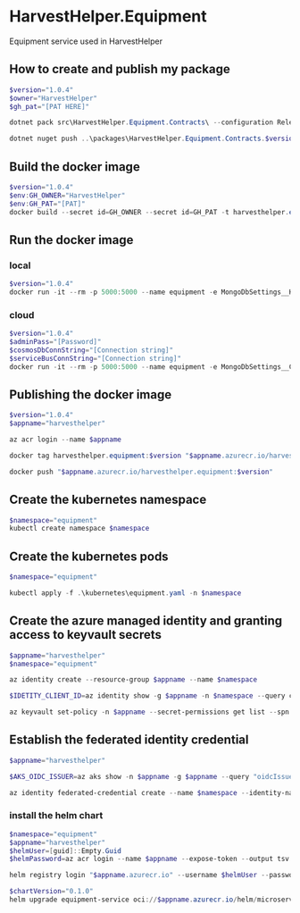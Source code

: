 # HarvestHelper.Equipment

Equipment service used in HarvestHelper

## How to create and publish my package
```powershell
$version="1.0.4"
$owner="HarvestHelper" 
$gh_pat="[PAT HERE]"

dotnet pack src\HarvestHelper.Equipment.Contracts\ --configuration Release -p:PackageVersion=$version -p:RepositoryUrl=https://github.com/$owner/HarvestHelper.Equipment -o ..\packages

dotnet nuget push ..\packages\HarvestHelper.Equipment.Contracts.$version.nupkg --api-key $gh_pat --source "github" 
```


## Build the docker image
```powershell
$version="1.0.4"
$env:GH_OWNER="HarvestHelper"
$env:GH_PAT="[PAT]"
docker build --secret id=GH_OWNER --secret id=GH_PAT -t harvesthelper.equipment:$version .
```

## Run the docker image
### local
```powershell
$version="1.0.4"
docker run -it --rm -p 5000:5000 --name equipment -e MongoDbSettings__Host=mongo -e RabbitMQSettings__Host=rabbitmq --network=harvesthelperinfra_default harvesthelper.equipment:$version
```

### cloud
```powershell
$version="1.0.4"
$adminPass="[Password]"
$cosmosDbConnString="[Connection string]"
$serviceBusConnString="[Connection string]"
docker run -it --rm -p 5000:5000 --name equipment -e MongoDbSettings__ConnectionString=$cosmosDbConnString -e ServiceBusSettings__ConnectionString=$serviceBusConnString -e ServiceSettings__MessageBroker="SERVICEBUS" -e IdentitySettings__AdminUserPassword=$adminPass harvesthelper.equipment:$version
```

## Publishing the docker image
```powershell
$version="1.0.4"
$appname="harvesthelper"

az acr login --name $appname

docker tag harvesthelper.equipment:$version "$appname.azurecr.io/harvesthelper.equipment:$version"

docker push "$appname.azurecr.io/harvesthelper.equipment:$version"
```

## Create the kubernetes namespace
```powershell
$namespace="equipment"
kubectl create namespace $namespace
```

## Create the kubernetes pods
```powershell
$namespace="equipment"

kubectl apply -f .\kubernetes\equipment.yaml -n $namespace
```

## Create the azure managed identity and granting access to keyvault secrets
```powershell
$appname="harvesthelper"
$namespace="equipment"

az identity create --resource-group $appname --name $namespace

$IDETITY_CLIENT_ID=az identity show -g $appname -n $namespace --query clientId -otsv

az keyvault set-policy -n $appname --secret-permissions get list --spn $IDETITY_CLIENT_ID
```

## Establish the federated identity credential 
```powershell
$appname="harvesthelper"

$AKS_OIDC_ISSUER=az aks show -n $appname -g $appname --query "oidcIssuerProfile.issuerUrl" -otsv

az identity federated-credential create --name $namespace --identity-name $namespace --resource-group $appname --issuer $AKS_OIDC_ISSUER --subject "system:serviceaccount:${namespace}:${namespace}-serviceaccount"
```

### install the helm chart
```powershell
$namespace="equipment"
$appname="harvesthelper"
$helmUser=[guid]::Empty.Guid
$helmPassword=az acr login --name $appname --expose-token --output tsv --query accessToken 

helm registry login "$appname.azurecr.io" --username $helmUser --password $helmPassword

$chartVersion="0.1.0"
helm upgrade equipment-service oci://$appname.azurecr.io/helm/microservice --version $chartVersion -f .\helm\values.yaml -n $namespace --install
```